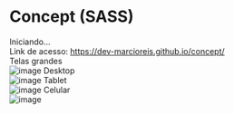 # Concept (SASS)
Iniciando...<br>
Link de acesso: https://dev-marcioreis.github.io/concept/ <br>
Telas grandes<br>
![image](https://user-images.githubusercontent.com/122680054/226020656-dc29a2ed-ec0d-4a0b-b117-8c5f3b479e68.png)
Desktop<br>
![image](https://user-images.githubusercontent.com/122680054/226021174-91200d70-5559-433b-b365-ceec07326fbd.png)
Tablet<br>
![image](https://user-images.githubusercontent.com/122680054/226021502-b0f22311-e089-47a8-8c6e-d55cd21dc61b.png)
Celular<br>
![image](https://user-images.githubusercontent.com/122680054/226021756-242ec2ba-d783-456b-8456-d69f9da49684.png)




